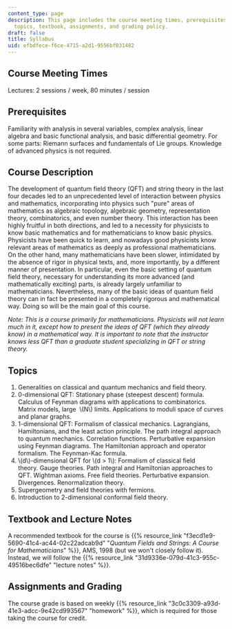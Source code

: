 ```yaml
---
content_type: page
description: This page includes the course meeting times, prerequisites, course description,
  topics, textbook, assignments, and grading policy.
draft: false
title: Syllabus
uid: efbdfece-f6ce-4715-a2d1-9556bf031482
---
```

## Course Meeting Times

Lectures: 2 sessions / week, 80 minutes / session

## Prerequisites

Familiarity with analysis in several variables, complex analysis, linear algebra and basic functional analysis, and basic differential geometry. For some parts: Riemann surfaces and fundamentals of Lie groups. Knowledge of advanced physics is not required.

## Course Description

The development of quantum field theory (QFT) and string theory in the last four decades led to an unprecedented level of interaction between physics and mathematics, incorporating into physics such "pure" areas of mathematics as algebraic topology, algebraic geometry, representation theory, combinatorics, and even number theory. This interaction has been highly fruitful in both directions, and led to a necessity for physicists to know basic mathematics and for mathematicians to know basic physics. Physicists have been quick to learn, and nowadays good physicists know relevant areas of mathematics as deeply as professional mathematicians. On the other hand, many mathematicians have been slower, intimidated by the absence of rigor in physical texts, and, more importantly, by a different manner of presentation. In particular, even the basic setting of quantum field theory, necessary for understanding its more advanced (and mathematically exciting) parts, is already largely unfamiliar to mathematicians. Nevertheless, many of the basic ideas of quantum field theory can in fact be presented in a completely rigorous and mathematical way. Doing so will be the main goal of this course.         

*Note: This is a course primarily for mathematicians. Physicists will not learn much in it, except how to present the ideas of QFT (which they already know) in a mathematical way. It is important to note that the instructor knows less QFT than a graduate student specializing in QFT or string theory.*      

## Topics

1. Generalities on classical and quantum mechanics and field theory.
2. 0-dimensional QFT: Stationary phase (steepest descent) formula. Calculus of Feynman diagrams with applications to combinatorics. Matrix models, large  \\(N\\) limits. Applications to moduli space of curves and planar graphs.
3. 1-dimensional QFT: Formalism of classical mechanics. Lagrangians, Hamiltonians, and the least action principle. The path integral approach to quantum mechanics. Correlation functions. Perturbative expansion using Feynman diagrams. The Hamiltonian approach and operator formalism. The Feynman-Kac formula.
4. \\(d\\)\-dimensional QFT for \\(d > 1\\): Formalism of classical field theory. Gauge theories. Path integral and Hamiltonian approaches to QFT. Wightman axioms. Free field theories. Perturbative expansion. Divergences. Renormalization theory.
5. Supergeometry and field theories with fermions.
6. Introduction to 2-dimensional conformal field theory.    

## Textbook and Lecture Notes

A recommended textbook for the course is {{% resource_link "f3ecd1e9-5690-41c4-ac44-02c22adcab9d" "*Quantum Fields and Strings: A Course for Mathematicians*" %}}, AMS, 1998 (but we won't closely follow it). Instead, we will follow the {{% resource_link "31d9336e-079d-41c3-955c-49516bec6dfe" "lecture notes" %}}.   

## Assignments and Grading

The course grade is based on weekly {{% resource_link "3c0c3309-a93d-41e3-adcc-9e42cd993567" "homework" %}}, which is required for those taking the course for credit.